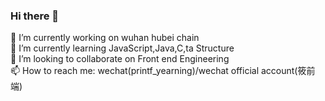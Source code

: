 ### Hi there 👋


 🔭 I’m currently working on wuhan hubei chain\
 🌱 I’m currently learning JavaScript,Java,C,ta Structure\
 👯 I’m looking to collaborate on Front end Engineering\
 📫 How to reach me: wechat(printf_yearning)/wechat official account(筱前端)

<!--
**Zhjoker/Zhjoker** is a ✨ _special_ ✨ repository because its `README.md` (this file) appears on your GitHub profile.

Here are some ideas to get you started:

- 🔭 I’m currently working on ...
- 🌱 I’m currently learning ...
- 👯 I’m looking to collaborate on ...
- 🤔 I’m looking for help with ...
- 💬 Ask me about ...
- 📫 How to reach me: ...
- 😄 Pronouns: ...
- ⚡ Fun fact: ...
-->

